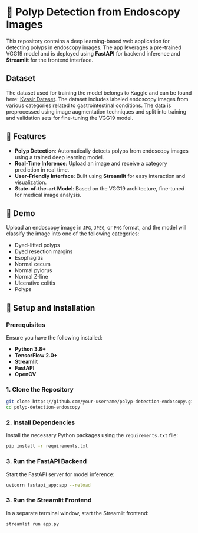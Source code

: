 # 🔬 Polyp Detection from Endoscopy Images

This repository contains a deep learning-based web application for detecting polyps in endoscopy images. The app leverages a pre-trained VGG19 model and is deployed using **FastAPI** for backend inference and **Streamlit** for the frontend interface.


## Dataset
The dataset used for training the model belongs to Kaggle and can be found here: [Kvasir Dataset](https://www.kaggle.com/datasets/meetnagadia/kvasir-dataset). The dataset includes labeled endoscopy images from various categories related to gastrointestinal conditions. The data is preprocessed using image augmentation techniques and split into training and validation sets for fine-tuning the VGG19 model.

## 🌟 Features
- **Polyp Detection**: Automatically detects polyps from endoscopy images using a trained deep learning model.
- **Real-Time Inference**: Upload an image and receive a category prediction in real time.
- **User-Friendly Interface**: Built using **Streamlit** for easy interaction and visualization.
- **State-of-the-art Model**: Based on the VGG19 architecture, fine-tuned for medical image analysis.

## 🚀 Demo
Upload an endoscopy image in `JPG`, `JPEG`, or `PNG` format, and the model will classify the image into one of the following categories:
- Dyed-lifted polyps
- Dyed resection margins
- Esophagitis
- Normal cecum
- Normal pylorus
- Normal Z-line
- Ulcerative colitis
- Polyps

## 🔧 Setup and Installation

### Prerequisites
Ensure you have the following installed:
- **Python 3.8+**
- **TensorFlow 2.0+**
- **Streamlit**
- **FastAPI**
- **OpenCV**

### 1. Clone the Repository
```bash
git clone https://github.com/your-username/polyp-detection-endoscopy.git
cd polyp-detection-endoscopy
```

### 2. Install Dependencies

Install the necessary Python packages using the `requirements.txt` file:

```bash
pip install -r requirements.txt
```

### 3. Run the FastAPI Backend
Start the FastAPI server for model inference:

```bash
uvicorn fastapi_app:app --reload
```

### 3. Run the Streamlit Frontend
In a separate terminal window, start the Streamlit frontend:

```bash
streamlit run app.py
```
